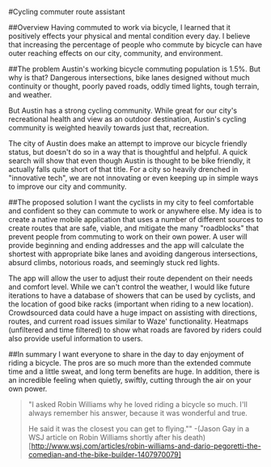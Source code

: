 #Cycling commuter route assistant

##Overview 
Having commuted to work via bicycle, I learned that it positively effects your physical and mental condition every day. I believe that increasing the percentage of people who commute by bicycle can have outer reaching effects on our city, community, and environment.

##The problem
Austin's working bicycle commuting population is 1.5%. But why is that? Dangerous intersections, bike lanes designed without much continuity or thought, poorly paved roads, oddly timed lights, tough terrain, and weather. 

But Austin has a strong cycling community. While great for our city's recreational health and view as an outdoor destination, Austin's cycling community is weighted heavily towards just that, recreation. 

The city of Austin does make an attempt to improve our bicycle friendly status, but doesn't do so in a way that is thoughtful and helpful. A quick search will show that even though Austin is thought to be bike friendly, it actually falls quite short of that title. For a city so heavily drenched in "innovative tech", we are not innovating or even keeping up in simple ways to improve our city and community.

##The proposed solution
I want the cyclists in my city to feel comfortable and confident so they can commute to work or anywhere else. My idea is to create a native mobile application that uses a number of different sources to create routes that are safe, viable, and mitigate the many "roadblocks" that prevent people from commuting to work on their own power. A user will provide beginning and ending addresses and the app will calculate the shortest with appropriate bike lanes and avoiding dangerous intersections, absurd climbs, notorious roads, and seemingly stuck red lights. 

The app will allow the user to adjust their route dependent on their needs and comfort level. While we can't control the weather, I would like future iterations to have a database of showers that can be used by cyclists, and the location of good bike racks (important when riding to a new location). Crowdsourced data could have a huge impact on assisting with directions, routes, and current road issues similar to Waze' functionality. Heatmaps (unfiltered and time filtered) to show what roads are favored by riders could also provide useful information to users.

##In summary
I want everyone to share in the day to day enjoyment of riding a bicycle. The pros are so much more than the extended commute time and a little sweat, and long term benefits are huge. In addition, there is an incredible feeling when quietly, swiftly, cutting through the air on your own power.

>"I asked Robin Williams why he loved riding a bicycle so much. I'll always remember his answer, because it was wonderful and true.
>
>He said it was the closest you can get to flying.""
-(Jason Gay in a WSJ article on Robin Williams shortly after his death)[http://www.wsj.com/articles/robin-williams-and-dario-pegoretti-the-comedian-and-the-bike-builder-1407970079]
